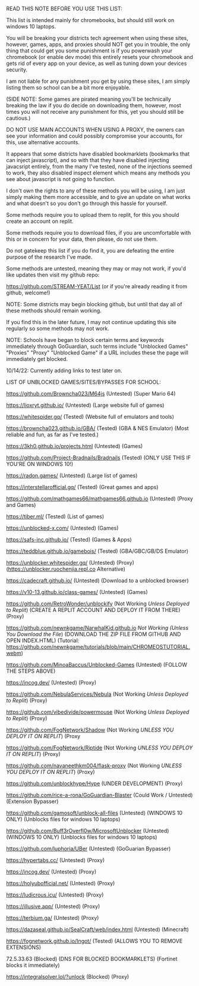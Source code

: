 READ THIS NOTE BEFORE YOU USE THIS LIST:

This list is intended mainly for chromebooks, but should still work on windows 10 laptops. 

You will be breaking your districts tech agreement when using these sites, however, games, apps, and proxies should NOT get you in trouble, the only thing that could get you some punishment is if you powerwash your chromebook (or enable dev mode) this entirely resets your chromebook and gets rid of every app on your device, as well as tuning down your devices security.

I am not liable for any punishment you get by using these sites, I am simply listing them so school can be a bit more enjoyable. 

(SIDE NOTE: Some games are pirated meaning you'll be technically breaking the law if you do decide on downloading them, however, most times you will not receive any punishment for this, yet you should still be cautious.)

DO NOT USE MAIN ACCOUNTS WHEN USING A PROXY, the owners can see your information and could possibly compromise your accounts, for this, use alternative accounts. 

It appears that some districts have disabled bookmarklets (bookmarks that can inject javascript), and so with that they have disabled injecting javacsript entirely, from the many I've tested, none of the injections seemed to work, they also disabled inspect element which means any methods you see about javascript is not going to function. 

I don't own the rights to any of these methods you will be using, I am just simply making them more accessible, and to give an update on what works and what doesn't so you don't go through this hassle for yourself.

Some methods require you to upload them to replit, for this you should create an account on replit. 

Some methods require you to download files, if you are uncomfortable with this or in concern for your data, then please, do not use them.

Do not gatekeep this list if you do find it, you are defeating the entire purpose of the research I've made.

Some methods are untested, meaning they may or may not work, if you'd like updates then visit my github repo: 

https://github.com/STREAM-YEAT/List (or if you're already reading it from github, welcome!) 

NOTE: Some districts may begin blocking github, but until that day all of these methods should remain working.

If you find this in the later future, I may not continue updating this site regularly so some methods may not work. 

NOTE: Schools have began to block certain terms and keywords immediately through GoGuardian, such terms include "Unblocked Games" "Proxies" "Proxy" "Unblocked Game" if a URL includes these the page will immediately get blocked.


10/14/22: Currently adding links to test later on.




LIST OF UNBLOCKED GAMES/SITES/BYPASSES FOR SCHOOL:


https://github.com/Browncha023/M64js (Untested) (Super Mario 64)

https://lioxryt.github.io/ (Untested) (Large website full of games)

https://whitespider.gq/ (Tested) (Website full of emulators and tools)

https://browncha023.github.io/GBA/ (Tested) (GBA & NES Emulator) (Most reliable and fun, as far as I've tested.) 

https://3kh0.github.io/projects.html (Untested) (Games) 

https://github.com/Project-Bradnails/Bradnails (Tested) (ONLY USE THIS IF YOU'RE ON WINDOWS 10!) 

https://radon.games/ (Untested) (Large list of games)

https://interstellarofficial.gq/ (Tested) (Great games and apps)

https://github.com/mathgames66/mathgames66.github.io (Untested) (Proxy and Games)

https://tiber.ml/ (Tested) (List of games)

https://unblocked-x.com/ (Untested) (Games)

https://safs-inc.github.io/ (Tested) (Games & Apps)

https://teddblue.github.io/gamebois/ (Tested) (GBA/GBC/GB/DS Emulator)

https://unblocker.whitespider.gq/ (Untested) (Proxy) (https://unblocker.ruochenjia.repl.co Alternative)

https://cadecraft.github.io/ (Untested) (Download to a unblocked browser) 

https://v10-13.github.io/class-games/ (Untested) (Games)

https://github.com/RetroWonder/unblockify (Not Working *Unless Deployed to Replit*) (CREATE A REPLIT ACCOUNT AND DEPLOY IT FROM THERE) (Proxy)

https://github.com/newnkgame/NarwhalKid.github.io *Not Working (Unless You Download the File*) (DOWNLOAD THE ZIP FILE FROM GITHUB AND OPEN INDEX.HTML) (Tutorial: https://github.com/newnkgame/tutorials/blob/main/CHROMEOSTUTORIAL.webm)

https://github.com/MinoaBaccus/Unblocked-Games (Untested) (FOLLOW THE STEPS ABOVE) 

https://incog.dev/ (Untested) (Proxy)

https://github.com/NebulaServices/Nebula (Not Working *Unless Deployed to Replit*) (Proxy)

https://github.com/vibedivide/powermouse (Not Working *Unless Deployed to Replit*) (Proxy)

https://github.com/FogNetwork/Shadow (Not Working *UNLESS YOU DEPLOY IT ON REPLIT*) (Proxy

https://github.com/FogNetwork/Riptide (Not Working *UNLESS YOU DEPLOY IT ON REPLIT*) (Proxy)

https://github.com/navaneethkm004/flask-proxy (Not Working *UNLESS YOU DEPLOY IT ON REPLIT*) (Proxy)

https://github.com/unblockhype/Hype (UNDER DEVELOPMENT) (Proxy)

https://github.com/rice-a-rona/GoGuardian-Blaster (Could Work / Untested) (Extension Bypasser)

https://github.com/gamosoft/unblock-all-files (Untested) (WINDOWS 10 ONLY) (Unblocks files for windows 10 laptops) 

https://github.com/Buff3rOverfl0w/MicrosoftUnblocker (Untested) (WINDOWS 10 ONLY) (Unblocks files for windows 10 laptops)

https://github.com/luphoria/UBer (Untested) (GoGuarian Bypasser) 

https://hypertabs.cc/ (Untested) (Proxy)

https://incog.dev/ (Untested) (Proxy)

https://holyubofficial.net/ (Untested) (Proxy)

https://ludicrous.icu/ (Untested) (Proxy)

https://illusive.app/ (Untested) (Proxy)

https://terbium.ga/ (Untested) (Proxy)

https://dazaseal.github.io/SealCraft/web/index.html (Untested) (Minecraft)

https://fognetwork.github.io/Ingot/ (Tested) (ALLOWS YOU TO REMOVE EXTENSIONS)

72.5.33.63 (Blocked) (DNS FOR BLOCKED BOOKMARKLETS) (Fortinet blocks it immediately) 

https://integralsolver.lol/?unlock (Blocked) (Proxy) 
